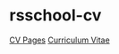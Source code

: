 # rsschool-cv
[CV Pages](https://YessetHumanMan.github.io/rsschool-cv/cv)
[Curriculum Vitae]( https://personal-website-yessethumanman.netlify.app)